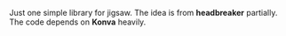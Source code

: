 Just one simple library for jigsaw.
The idea is from **headbreaker** partially.
The code depends on **Konva** heavily.

